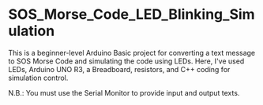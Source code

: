 # SOS_Morse_Code_LED_Blinking_Simulation
This is a beginner-level Arduino Basic project for converting a text message to SOS Morse Code and simulating the code using LEDs.
Here, I've used LEDs, Arduino UNO R3, a Breadboard, resistors, and C++ coding for simulation control.

N.B.: You must use the Serial Monitor to provide input and output texts.

